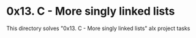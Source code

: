 # 0x13. C - More singly linked lists

This directory solves "0x13. C - More singly linked lists" alx project tasks
